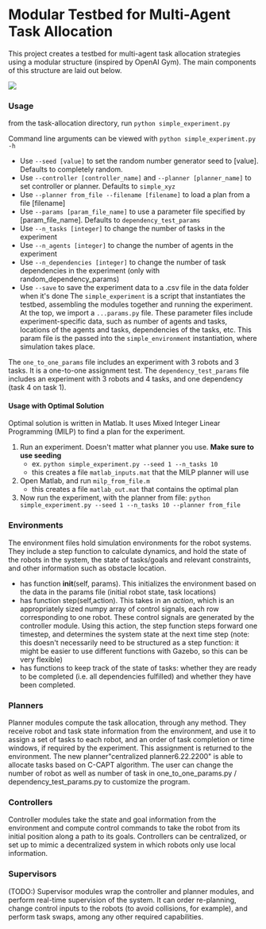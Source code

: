 # Modular Testbed for Multi-Agent Task Allocation

This project creates a testbed for multi-agent task allocation strategies using a modular structure (inspired by OpenAI Gym). The main components of this structure are laid out below.

![](imgs/animation7-9.gif)

### Usage

from the task-allocation directory, run `python simple_experiment.py`

Command line arguments can be viewed with `python simple_experiment.py -h`
* Use `--seed [value]` to set the random number generator seed to [value]. Defaults to completely random.
* Use `--controller [controller_name]` and `--planner [planner_name]` to set controller or planner. Defaults to `simple_xyz`
* Use `--planner from_file --filename [filename]` to load a plan from a file [filename]
* Use `--params [param_file_name]` to use a parameter file specified by [param_file_name]. Defaults to `dependency_test_params`
* Use `--n_tasks [integer]` to change the number of tasks in the experiment
* Use `--n_agents [integer]` to change the number of agents in the experiment 
* Use `--n_dependencies [integer]` to change the number of task dependencies in the experiment (only with random_dependency_params)
* Use `--save` to save the experiment data to a .csv file in the data folder when it's done
The `simple_experiment` is a script that instantiates the testbed, assembling the modules together and running the experiment. At the top, we import a `...params.py` file. These parameter files include experiment-specific data, such as number of agents and tasks, locations of the agents and tasks, dependencies of the tasks, etc. This param file is the passed into the `simple_environment` instantiation, where simulation takes place. 

The `one_to_one_params` file includes an experiment with 3 robots and 3 tasks. It is a one-to-one assignment test. The `dependency_test_params` file includes an experiment with 3 robots and 4 tasks, and one dependency (task 4 on task 1).

#### Usage with Optimal Solution
Optimal solution is written in Matlab. It uses Mixed Integer Linear Programming (MILP) to find a plan for the experiment. 
1. Run an experiment. Doesn't matter what planner you use. **Make sure to use seeding**
    - ex. `python simple_experiment.py --seed 1 --n_tasks 10`
    - this creates a file `matlab_inputs.mat` that the MILP planner will use
2. Open Matlab, and run `milp_from_file.m`
    - this creates a file `matlab_out.mat` that contains the optimal plan
3. Now run the experiment, with the planner from file: `python simple_experiment.py --seed 1 --n_tasks 10 --planner from_file`

### Environments
The environment files hold simulation environments for the robot systems. They include a step function to calculate dynamics, and hold the state of the robots in the system, the state of tasks/goals and relevant constraints, and other information such as obstacle location. 
* has function __init__(self, params). This initializes the environment based on the data in the params file (initial robot state, task locations)
* has function step(self,action). This takes in an *action*, which is an appropriately sized numpy array of control signals, each row corresponding to one robot. These control signals are generated by the controller module. Using this action, the step function steps forward one timestep, and determines the system state at the next time step
(note: this doesn't necessarily need to be structured as a step function: it might be easier to use different functions with Gazebo, so this can be very flexible)
* has functions to keep track of the state of tasks: whether they are ready to be completed (i.e. all dependencies fulfilled) and whether they have been completed. 

### Planners
Planner modules compute the task allocation, through any method. They receive robot and task state information from the environment, and use it to assign a set of tasks to each robot, and an order of task completion or time windows, if required by the experiment. This assignment is returned to the environment. The new planner"centralized planner6.22.2200" is able to allocate tasks based on C-CAPT algorithm. The user can change the number of robot as well as number of task in one_to_one_params.py / dependency_test_params.py to customize the program.

### Controllers
Controller modules take the state and goal information from the environment and compute control commands to take the robot from its initial position along a path to its goals. Controllers can be centralized, or set up to mimic a decentralized system in which robots only use local information.

### Supervisors
(TODO:) Supervisor modules wrap the controller and planner modules, and perform real-time supervision of the system. It can order re-planning, change control inputs to the robots (to avoid collisions, for example), and perform task swaps, among any other required capabilities.


